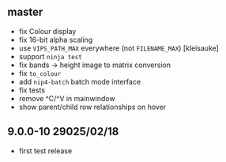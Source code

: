 ## master

- fix Colour display
- fix 16-bit alpha scaling
- use `VIPS_PATH_MAX` everywhere (not `FILENAME_MAX`) [kleisauke]
- support `ninja test`
- fix bands -> height image to matrix conversion
- fix `to_colour`
- add `nip4-batch` batch mode interface
- fix tests
- remove ^C/^V in mainwindow
- show parent/child row relationships on hover

## 9.0.0-10 29025/02/18

- first test release
